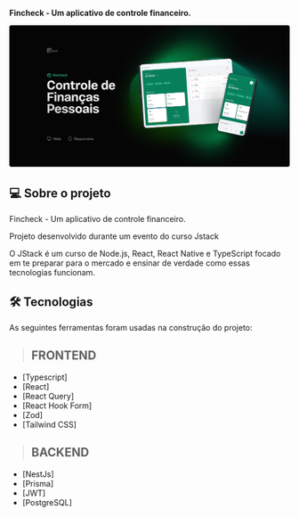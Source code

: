 **Fincheck - Um aplicativo de controle financeiro.** <br>

<div align="center">
  <img src="./frontend/src/assets/capa.png" /> 
</div>

## 💻 Sobre o projeto

Fincheck - Um aplicativo de controle financeiro.

Projeto desenvolvido durante um evento do curso Jstack
<p>
O JStack é um curso de Node.js, React, React Native e TypeScript focado em te preparar para o mercado e ensinar de verdade como essas tecnologias funcionam.
</p>


## 🛠 Tecnologias

As seguintes ferramentas foram usadas na construção do projeto:

> ## FRONTEND
- [Typescript]
- [React]
- [React Query]
- [React Hook Form]
- [Zod]
- [Tailwind CSS]

> ## BACKEND
-  [NestJs]
-  [Prisma]
-  [JWT]
-  [PostgreSQL]

